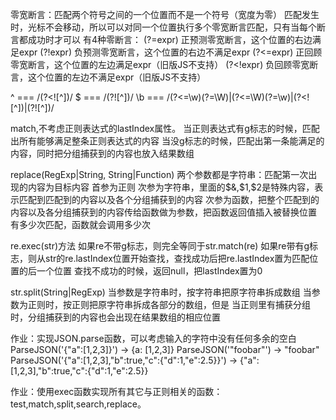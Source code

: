 零宽断言：匹配两个符号之间的一个位置而不是一个符号（宽度为零）
匹配发生时，光标不会移动，所以可以对同一个位置执行多个零宽断言匹配，只有当每个断言都成功时才可以
有4种零断言：
  (?=expr) 正预测零宽断言，这个位置的右边满足expr
  (?!expr) 负预测零宽断言，这个位置的右边不满足expr
  (?<=expr) 正回顾零宽断言，这个位置的左边满足expr（旧版JS不支持）
  (?<!expr) 负回顾零宽断言，这个位置的左边不满足expr（旧版JS不支持）

^ === /(?<![^])/
$ === /(?![^])/
\b === /(?<=\w)(?=\W)|(?<=\W)(?=\w)|(?<![^])|(?![^])/



match,不考虑正则表达式的lastIndex属性。
  当正则表达式有g标志的时候，匹配出所有能够满足整条正则表达式的内容
  当没g标志的时候，匹配出第一条能满足的内容，同时把分组捕获到的内容也放入结果数组

replace(RegExp|String, String|Function)
  两个参数都是字符串：匹配第一次出现的内容为目标内容
  首参为正则
    次参为字符串，里面的$&,$1,$2是特殊内容，表示匹配到匹配到的内容以及各个分组捕获到的内容
    次参为函数，把整个匹配到的内容以及各分组捕获到的内容传给函数做为参数，把函数返回值插入被替换位置
      有多少次匹配，函数就会调用多少次

re.exec(str)方法
  如果re不带g标志，则完全等同于str.match(re)
  如果re带有g标志，则从str的re.lastIndex位置开始查找，查找成功后把re.lastIndex置为匹配位置的后一个位置
    查找不成功的时候，返回null，把lastIndex置为0

str.split(String|RegExp)
  当参数是字符串时，按字符串把原字符串拆成数组
  当参数为正则时，按正则把原字符串拆成各部分的数组，但是
    当正则里有捕获分组时，分组捕获到的内容也会出现在结果数组的相应位置




作业：实现JSON.parse函数，可以考虑输入的字符中没有任何多余的空白
ParseJSON('{"a":[1,2,3]}') -> {a: [1,2,3]}
ParseJSON('"foobar"') -> "foobar"
ParseJSON('{"a":[1,2,3],"b":true,"c":{"d":1,"e":2.5}}') -> {"a":[1,2,3],"b":true,"c":{"d":1,"e":2.5}}

作业：使用exec函数实现所有其它与正则相关的函数：test,match,split,search,replace。
